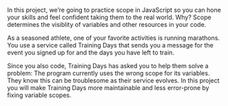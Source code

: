 
In this project, we’re going to practice scope in JavaScript so you can hone your skills and feel confident taking them to the real world. Why? Scope determines the visiblity of variables and other resources in your code.

As a seasoned athlete, one of your favorite activities is running marathons. You use a service called Training Days that sends you a message for the event you signed up for and the days you have left to train.

Since you also code, Training Days has asked you to help them solve a problem: The program currently uses the wrong scope for its variables. They know this can be troublesome as their service evolves. In this project you will make Training Days more maintainable and less error-prone by fixing variable scopes.
